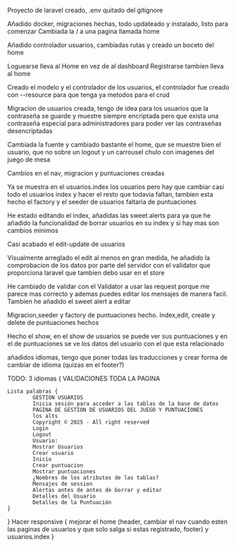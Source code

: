 Proyecto de laravel creado, .env quitado del gitignore

Añadido docker, migraciones hechas, todo updateado y instalado, listo para comenzar
Cambiada la / a una pagina llamada home

Añadido controlador usuarios, cambiadas rutas y creado un boceto del home

Loguearse lleva al Home en vez de al dashboard
Registrarse tambien lleva al home

Creado el modelo y el controlador de los usuarios, el controlador fue creado con --resource para que tenga ya metodos para el crud

Migracion de usuarios creada, tengo de idea para los usuarios que la contraseña se guarde y muestre siempre encriptada pero que exista una contraseña especial para administradores para poder ver las contraseñas desencriptadas

Cambiada la fuente y cambiado bastante el home, que se muestre bien el usuario, que no sobre un logout y un carrousel chulo con imagenes del juego de mesa 

Cambios en el nav, migracion y puntuaciones creadas

Ya se muestra en el usuarios.index los usuarios pero hay que cambiar casi todo el usuarios index y hacer el resto que todavia faltan, tambien esta hecho el factory y el seeder de usuarios faltaria de puntuaciones

He estado editando el index, añadidas las sweet alerts para ya que he añadido la funcionalidad de borrar usuarios en su index y si hay mas son cambios minimos

Casi acabado el edit-update de usuarios

Visualmente arreglado el edit al menos en gran medida, he añadido la comprobacion de los datos por parte del servidor con el validator que proporciona laravel que tambien debo usar en el store

He cambiado de validar con el Validator a usar las request porque me parece mas correcto y ademas puedes editar los mensajes de manera facil. Tambien he añadido el sweet alert a editar 

Migracion,seeder y factory de puntuaciones hecho. Index,edit, create y delete de puntuaciones hechos

Hecho el show, en el show de usuarios se puede ver sus puntuaciones y en el de puntuaciones se ve los datos del usuario con el que esta relacionado

añadidos idiomas, tengo que poner todas las traducciones y crear forma de cambiar de idioma (quizas en el footer?)

TODO:
3 idiomas {
    VALIDACIONES
    TODA LA PAGINA

    Lista palabras {
            GESTION USUARIOS
            Inicia sesión para acceder a las tablas de la base de datos
            PAGINA DE GESTION DE USUARIOS DEL JUEGO Y PUNTUACIONES
            los alts
            Copyright © 2025 - All right reserved
            Login
            Logout
            Usuario:
            Mostrar Usuarios
            Crear usuario
            Inicio
            Crear puntuacion
            Mostrar puntuaciones
            ¿Nombres de los atributos de las tablas?
            Mensajes de session
            Alertas antes de antes de borrar y editar
            Detalles del Usuario
            Detalles de la Puntuación
    }
}
Hacer responsive {
    mejorar el home (header, cambiar el nav cuando esten las paginas de usuarios y que solo salga si estas registrado, footer) y usuarios.index
}